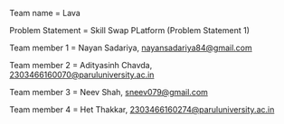 Team name = Lava

Problem Statement = Skill Swap PLatform (Problem Statement 1)

Team member 1 = Nayan Sadariya, nayansadariya84@gmail.com

Team member 2 = Adityasinh Chavda, 2303466160070@paruluniversity.ac.in

Team member 3 = Neev Shah, sneev079@gmail.com

Team member 4 = Het Thakkar, 2303466160274@paruluniversity.ac.in
